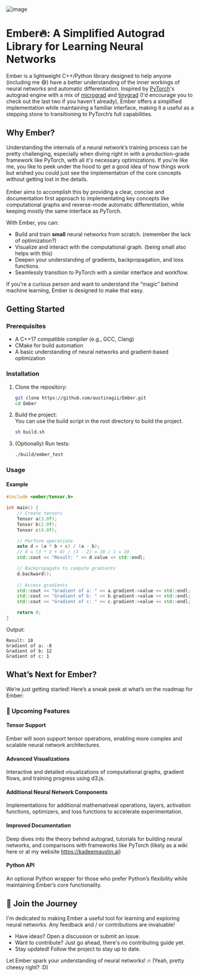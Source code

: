![image](https://github.com/user-attachments/assets/28018382-3bc6-4260-ae65-1714bf689360)

# Ember🔥: A Simplified Autograd Library for Learning Neural Networks


Ember is a lightweight C++/Python library designed to help anyone (including me 😅) have a better understanding of the inner workings of neural networks and automatic differentiation. Inspired by [PyTorch](https://github.com/pytorch/pytorch)'s autograd engine with a mix of [micrograd](https://github.com/karpathy/micrograd) and [tinygrad](https://github.com/tinygrad/tinygrad) (I'd encourage you to check out the last two if you haven't already), Ember offers a simplified implementation while maintaining a familiar interface, making it a useful as a stepping stone to transitioning to PyTorch’s full capabilities.


## Why Ember?

Understanding the internals of a neural network’s training process can be pretty challenging, especially when diving right in with a production-grade framework like PyTorch, with all it's necessary optimizations. If you're like me, you like to peek under the hood to get a good idea of how things work but wished you could just see the implementation of the core concepts without getting lost in the details. 
</br></br>
Ember aims to accomplish this by providing a clear, concise and documentation first approach to implementating key concepts like computational graphs and reverse-mode automatic differentiation, while keeping mostly the same interface as PyTorch.

With Ember, you can:
 - Build and train **small** neural networks from scratch. (remember the lack of optimization?)
 - Visualize and interact with the computational graph. (being small also helps with this)
 - Deepen your understanding of gradients, backpropagation, and loss functions.
 - Seamlessly transition to PyTorch with a similar interface and workflow.

If you're a curious person and want to understand the “magic” behind machine learning, Ember is designed to make that easy. 


## Getting Started

### Prerequisites

- A C++17 compatible compiler (e.g., GCC, Clang)
- CMake for build automation
- A basic understanding of neural networks and gradient-based optimization

### Installation

1. Clone the repository:
   ```bash
   git clone https://github.com/austinagii/Ember.git
   cd Ember
   ```
2. Build the project: </br>
   You can use the build script in the root directory to build the project.
   ```bash
   sh build.sh
   ```
3. (Optionally) Run tests: </br>
   ```bash
   ./build/ember_test
   ```

### Usage

#### Example

```cpp
#include <ember/tensor.h>

int main() {
    // Create tensors
    Tensor a(3.0f);
    Tensor b(2.0f);
    Tensor c(4.0f);

    // Perform operations
    auto d = (a * b + c) / (a - b);
    // d = (3 * 2 + 4) / (3 - 2) = 10 / 1 = 10
    std::cout << "Result: " << d.value << std::endl;

    // Backpropagate to compute gradients
    d.backward();
    
    // Access gradients
    std::cout << "Gradient of a: " << a.gradient->value << std::endl;
    std::cout << "Gradient of b: " << b.gradient->value << std::endl;
    std::cout << "Gradient of c: " << c.gradient->value << std::endl;

    return 0;
}
```

Output:
```
Result: 10
Gradient of a: -8
Gradient of b: 12
Gradient of c: 1
```

## What’s Next for Ember?

We’re just getting started! Here’s a sneak peek at what’s on the roadmap for Ember:

### 🚀 Upcoming Features

#### Tensor Support

Ember will soon support tensor operations, enabling more complex and scalable neural network architectures.

#### Advanced Visualizations

Interactive and detailed visualizations of computational graphs, gradient flows, and training progress using d3.js.

#### Additional Neural Network Components

Implementations for additional mathemativeal operations, layers, activation functions, optimizers, and loss functions to accelerate experimentation.

#### Improved Documentation

Deep dives into the theory behind autograd, tutorials for building neural networks, and comparisons with frameworks like PyTorch (likely as a wiki here or at my website https://kadeemaustin.ai) 

#### Python API

An optional Python wrapper for those who prefer Python’s flexibility while maintaining Ember’s core functionality.


## 🌟 Join the Journey

I'm dedicated to making Ember a useful tool for learning and exploring neural networks. Any feedback and / or contributions are invaluable!
 - Have ideas? Open a discussion or submit an issue.
 - Want to contribute? Just go ahead, there's no contributing guide yet.
 - Stay updated! Follow the project to stay up to date.

Let Ember spark your understanding of neural networks! 🔥 (Yeah, pretty cheesy right? :D)
